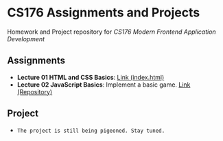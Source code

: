 # CS176 Assignments and Projects

Homework and Project repository for *CS176 Modern Frontend Application Development*

## Assignments

- **Lecture 01 HTML and CSS Basics**: [Link (index.html)](html-css-basics/index.html)
- **Lecture 02 JavaScript Basics**: Implement a basic game. [Link (Repository)](js-basics)

## Project

- `The project is still being pigeoned. Stay tuned.`

